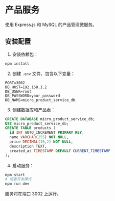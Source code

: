 # 产品服务

使用 Express.js 和 MySQL 的产品管理微服务。

## 安装配置

1. 安装依赖包：

```bash
npm install
```

2. 创建 `.env` 文件，包含以下变量：

```
PORT=3002
DB_HOST=192.168.1.2
DB_USER=root
DB_PASSWORD=your_password
DB_NAME=micro_product_service_db
```

3. 创建数据库和产品表：

```sql
CREATE DATABASE micro_product_service_db;
USE micro_product_service_db;
CREATE TABLE products (
  id INT AUTO_INCREMENT PRIMARY KEY,
  name VARCHAR(255) NOT NULL,
  price DECIMAL(10,2) NOT NULL,
  description TEXT,
  created_at TIMESTAMP DEFAULT CURRENT_TIMESTAMP
);
```

4. 启动服务：

```bash
npm start
# 或者开发模式
npm run dev
```

服务将在端口 3002 上运行。
